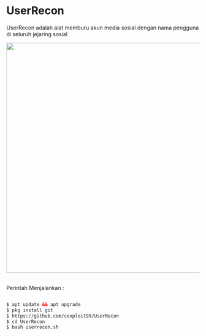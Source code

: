 # UserRecon
UserRecon adalah alat memburu akun media sosial dengan nama pengguna di seluruh jejaring sosial

<img src="https://l.top4top.io/p_2735ovh0s6.jpg" height="600"/>
<br><br>

Perintah Menjalankan  :
```html

$ apt update && apt upgrade
$ pkg install git
$ https://github.com/cexploit99/UserRecon
$ cd UserRecon
$ bash userrecon.sh
